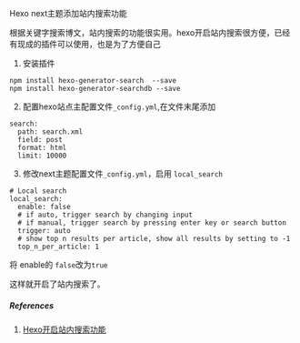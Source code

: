 Hexo next主题添加站内搜索功能

根据关键字搜索博文，站内搜索的功能很实用。hexo开启站内搜索很方便，已经有现成的插件可以使用，也是为了方便自己

1. 安装插件

```
npm install hexo-generator-search  --save
npm install hexo-generator-searchdb --save
```
2. 配置hexo站点主配置文件`_config.yml`,在文件末尾添加

```
search:
  path: search.xml
  field: post
  format: html
  limit: 10000
```

3. 修改next主题配置文件`_config.yml`，启用 `local_search`

```
# Local search
local_search:
  enable: false
  # if auto, trigger search by changing input
  # if manual, trigger search by pressing enter key or search button
  trigger: auto
  # show top n results per article, show all results by setting to -1
  top_n_per_article: 1
```

将 enable的 `false`改为`true` 

这样就开启了站内搜索了。


##### References

1. [Hexo开启站内搜索功能](http://molock.cn/posts/61829/)